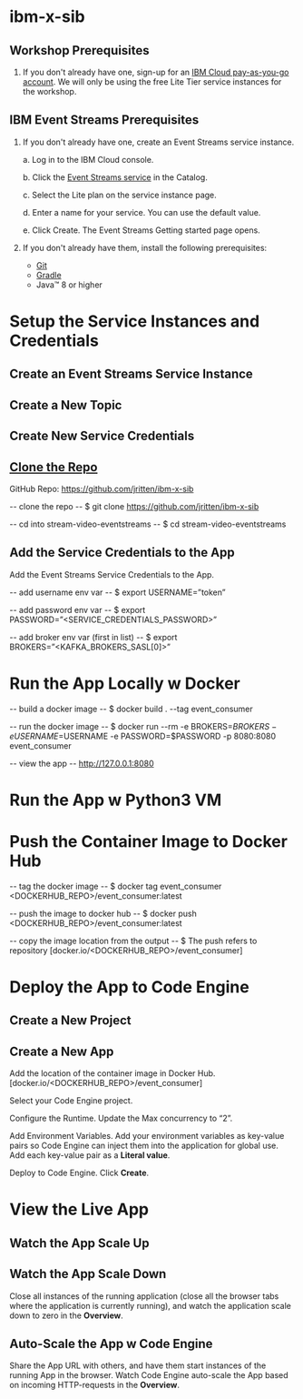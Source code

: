 # ibm-x-sib

## Workshop Prerequisites

1.  If you don't already have one, sign-up for an [IBM Cloud pay-as-you-go account](). We will only be using the free Lite Tier service instances for the workshop.

## IBM Event Streams Prerequisites

1. If you don't already have one, create an Event Streams service instance.

    a. Log in to the IBM Cloud console.

    b. Click the [Event Streams service](https://cloud.ibm.com/catalog/event-streams) in the Catalog.

    c. Select the Lite plan on the service instance page.

    d. Enter a name for your service. You can use the default value.

    e. Click Create. The Event Streams Getting started page opens.


2. If you don't already have them, install the following prerequisites:

    - [Git](https://git-scm.com/)
    - [Gradle](https://gradle.org/)
    - Java™ 8 or higher


# Setup the Service Instances and Credentials

## Create an Event Streams Service Instance

## Create a New Topic

## Create New Service Credentials


## [Clone the Repo](https://github.com/jritten/ibm-x-sib)

GitHub Repo: https://github.com/jritten/ibm-x-sib

  -- clone the repo --
$ git clone https://github.com/jritten/ibm-x-sib

  -- cd into stream-video-eventstreams --
$ cd stream-video-eventstreams


## Add the Service Credentials to the App

Add the Event Streams Service Credentials to the App.

  -- add username env var --
$ export USERNAME=”token”

  -- add password env var --
$ export PASSWORD=”<SERVICE_CREDENTIALS_PASSWORD>”

  -- add broker env var (first in list) --
$ export BROKERS=”<KAFKA_BROKERS_SASL[0]>”


# Run the App Locally w Docker

  -- build a docker image --
$ docker build . --tag event_consumer

  -- run the docker image --
$ docker run --rm -e BROKERS=$BROKERS -e USERNAME=$USERNAME -e PASSWORD=$PASSWORD -p 8080:8080 event_consumer

  -- view the app --
http://127.0.0.1:8080


# Run the App w Python3 VM

# Push the Container Image to Docker Hub

  -- tag the docker image --
$ docker tag event_consumer <DOCKERHUB_REPO>/event_consumer:latest

  -- push the image to docker hub --
$ docker push <DOCKERHUB_REPO>/event_consumer:latest

-- copy the image location from the output --
$ The push refers to repository [docker.io/<DOCKERHUB_REPO>/event_consumer]


# Deploy the App to Code Engine

## Create a New Project

## Create a New App

Add the location of the container image in Docker Hub.
[docker.io/<DOCKERHUB_REPO>/event_consumer]

Select your Code Engine project.

Configure the Runtime.
Update the Max concurrency to “2”.

Add Environment Variables.
Add your environment variables as key-value pairs so Code Engine can inject them into the application for global use.
Add each key-value pair as a **Literal value**.

Deploy to Code Engine.
Click **Create**.

# View the Live App

## Watch the App Scale Up

## Watch the App Scale Down

Close all instances of the running application (close all the browser tabs where the application is currently running), and watch the application scale down to zero in the **Overview**.

## Auto-Scale the App w Code Engine

Share the App URL with others, and have them start instances of the running App in the browser. Watch Code Engine auto-scale the App based on incoming HTTP-requests in the **Overview**.



## 
